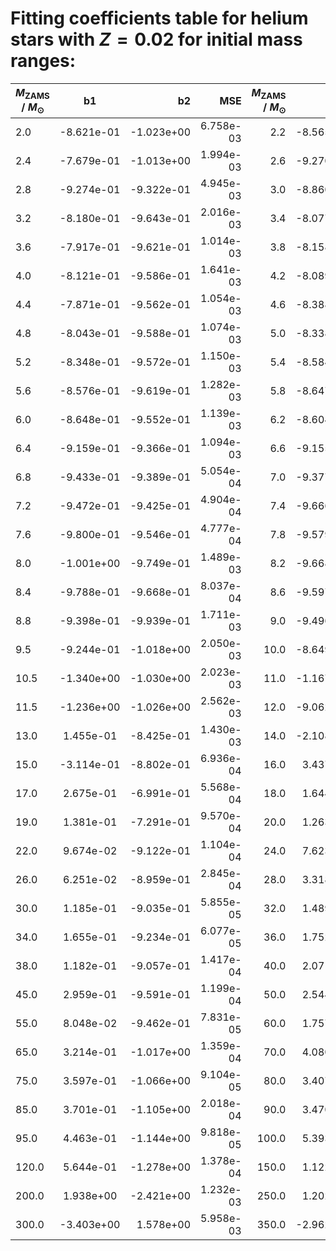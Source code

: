 # Fitting coefficients table for helium stars with  $Z=0.02$  for initial mass ranges: 

| $M_{\text{ZAMS}}$ / $M_{\odot}$  |  b1  | b2   | MSE  |   $M_{\text{ZAMS}}$ / $M_{\odot}$   |  b1 |  b2 |  MSE | 
| ------------------|:-------------:| ----:|----:|------:|------:|-------:|-------:|
| 2.0 |  -8.621e-01 |  -1.023e+00 |  6.758e-03 |  2.2 |  -8.565e-01 |  -1.012e+00 |  4.576e-03 | 
| 2.4 |  -7.679e-01 |  -1.013e+00 |  1.994e-03 |  2.6 |  -9.270e-01 |  -9.450e-01 |  5.281e-03 | 
| 2.8 |  -9.274e-01 |  -9.322e-01 |  4.945e-03 |  3.0 |  -8.860e-01 |  -9.538e-01 |  2.237e-03 | 
| 3.2 |  -8.180e-01 |  -9.643e-01 |  2.016e-03 |  3.4 |  -8.077e-01 |  -9.629e-01 |  1.391e-03 | 
| 3.6 |  -7.917e-01 |  -9.621e-01 |  1.014e-03 |  3.8 |  -8.158e-01 |  -9.612e-01 |  1.708e-03 | 
| 4.0 |  -8.121e-01 |  -9.586e-01 |  1.641e-03 |  4.2 |  -8.089e-01 |  -9.591e-01 |  1.410e-03 | 
| 4.4 |  -7.871e-01 |  -9.562e-01 |  1.054e-03 |  4.6 |  -8.388e-01 |  -9.501e-01 |  1.335e-03 | 
| 4.8 |  -8.043e-01 |  -9.588e-01 |  1.074e-03 |  5.0 |  -8.338e-01 |  -9.547e-01 |  1.283e-03 | 
| 5.2 |  -8.348e-01 |  -9.572e-01 |  1.150e-03 |  5.4 |  -8.584e-01 |  -9.614e-01 |  1.175e-03 | 
| 5.6 |  -8.576e-01 |  -9.619e-01 |  1.282e-03 |  5.8 |  -8.647e-01 |  -9.695e-01 |  1.143e-03 | 
| 6.0 |  -8.648e-01 |  -9.552e-01 |  1.139e-03 |  6.2 |  -8.604e-01 |  -9.487e-01 |  8.272e-04 | 
| 6.4 |  -9.159e-01 |  -9.366e-01 |  1.094e-03 |  6.6 |  -9.155e-01 |  -9.356e-01 |  5.437e-04 | 
| 6.8 |  -9.433e-01 |  -9.389e-01 |  5.054e-04 |  7.0 |  -9.377e-01 |  -9.421e-01 |  5.679e-04 | 
| 7.2 |  -9.472e-01 |  -9.425e-01 |  4.904e-04 |  7.4 |  -9.666e-01 |  -9.494e-01 |  4.997e-04 | 
| 7.6 |  -9.800e-01 |  -9.546e-01 |  4.777e-04 |  7.8 |  -9.579e-01 |  -9.554e-01 |  8.829e-04 | 
| 8.0 |  -1.001e+00 |  -9.749e-01 |  1.489e-03 |  8.2 |  -9.668e-01 |  -9.829e-01 |  1.794e-03 | 
| 8.4 |  -9.788e-01 |  -9.668e-01 |  8.037e-04 |  8.6 |  -9.597e-01 |  -9.924e-01 |  1.883e-03 | 
| 8.8 |  -9.398e-01 |  -9.939e-01 |  1.711e-03 |  9.0 |  -9.496e-01 |  -9.963e-01 |  1.424e-03 | 
| 9.5 |  -9.244e-01 |  -1.018e+00 |  2.050e-03 |  10.0 |  -8.649e-01 |  -1.001e+00 |  1.646e-03 | 
| 10.5 |  -1.340e+00 |  -1.030e+00 |  2.023e-03 |  11.0 |  -1.167e+00 |  -1.029e+00 |  2.329e-03 | 
| 11.5 |  -1.236e+00 |  -1.026e+00 |  2.562e-03 |  12.0 |  -9.062e-01 |  -1.010e+00 |  3.051e-03 | 
| 13.0 |  1.455e-01 |  -8.425e-01 |  1.430e-03 |  14.0 |  -2.108e-01 |  -8.708e-01 |  1.066e-03 | 
| 15.0 |  -3.114e-01 |  -8.802e-01 |  6.936e-04 |  16.0 |  3.437e-01 |  -6.857e-01 |  5.877e-04 | 
| 17.0 |  2.675e-01 |  -6.991e-01 |  5.568e-04 |  18.0 |  1.644e-01 |  -7.225e-01 |  7.413e-04 | 
| 19.0 |  1.381e-01 |  -7.291e-01 |  9.570e-04 |  20.0 |  1.263e-01 |  -7.315e-01 |  9.009e-04 | 
| 22.0 |  9.674e-02 |  -9.122e-01 |  1.104e-04 |  24.0 |  7.623e-02 |  -8.982e-01 |  3.545e-04 | 
| 26.0 |  6.251e-02 |  -8.959e-01 |  2.845e-04 |  28.0 |  3.318e-02 |  -9.003e-01 |  9.516e-05 | 
| 30.0 |  1.185e-01 |  -9.035e-01 |  5.855e-05 |  32.0 |  1.489e-01 |  -9.136e-01 |  1.063e-04 | 
| 34.0 |  1.655e-01 |  -9.234e-01 |  6.077e-05 |  36.0 |  1.752e-01 |  -9.234e-01 |  1.433e-04 | 
| 38.0 |  1.182e-01 |  -9.057e-01 |  1.417e-04 |  40.0 |  2.071e-01 |  -9.337e-01 |  6.792e-05 | 
| 45.0 |  2.959e-01 |  -9.591e-01 |  1.199e-04 |  50.0 |  2.544e-01 |  -9.642e-01 |  1.642e-04 | 
| 55.0 |  8.048e-02 |  -9.462e-01 |  7.831e-05 |  60.0 |  1.757e-01 |  -9.720e-01 |  8.280e-05 | 
| 65.0 |  3.214e-01 |  -1.017e+00 |  1.359e-04 |  70.0 |  4.080e-01 |  -1.049e+00 |  1.078e-04 | 
| 75.0 |  3.597e-01 |  -1.066e+00 |  9.104e-05 |  80.0 |  3.407e-01 |  -1.076e+00 |  7.947e-05 | 
| 85.0 |  3.701e-01 |  -1.105e+00 |  2.018e-04 |  90.0 |  3.470e-01 |  -1.106e+00 |  1.961e-04 | 
| 95.0 |  4.463e-01 |  -1.144e+00 |  9.818e-05 |  100.0 |  5.393e-01 |  -1.184e+00 |  1.445e-04 | 
| 120.0 |  5.644e-01 |  -1.278e+00 |  1.378e-04 |  150.0 |  1.122e+00 |  -1.661e+00 |  3.734e-04 | 
| 200.0 |  1.938e+00 |  -2.421e+00 |  1.232e-03 |  250.0 |  1.202e+00 |  -2.140e+00 |  6.264e-03 | 
| 300.0 |  -3.403e+00 |  1.578e+00 |  5.958e-03 |  350.0 |  -2.962e+00 |  1.394e+00 |  2.073e-03 | 
